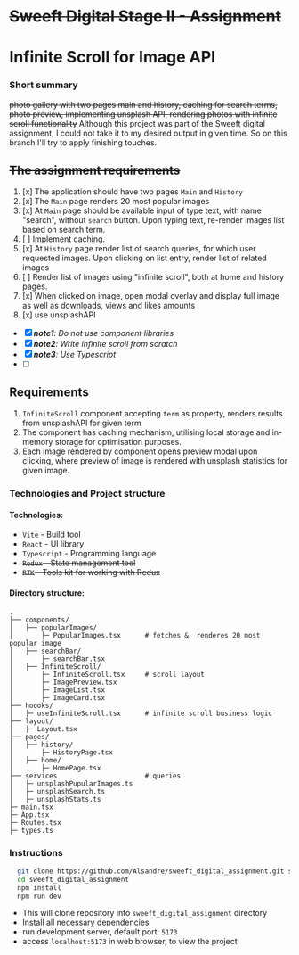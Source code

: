 # ~~Sweeft Digital Stage II - Assignment~~

# Infinite Scroll for Image API

### Short summary

~~photo gallery with two pages main and history, caching for search terms, photo preview, implementing unsplash API, rendering photos with infinite scroll functionality~~
Although this project was part of the Sweeft digital assignment, I could not take it to my desired output in given time. So on this branch I'll try to apply finishing touches.

## ~~The assignment requirements~~

1. [x] The application should have two pages `Main` and `History`
2. [x] The `Main` page renders 20 most popular images
3. [x] At `Main` page should be available input of type text, with name "search", without `search` button. Upon typing text, re-render images list based on search term.
4. [ ] Implement caching.
5. [x] At `History` page render list of search queries, for which user requested images. Upon clicking on list entry, render list of related images
6. [ ] Render list of images using "infinite scroll", both at home and history pages.
7. [x] When clicked on image, open modal overlay and display full image as well as downloads, views and likes amounts
8. [x] use unsplashAPI

- [x] _**note1**: Do not use component libraries_
- [x] _**note2**: Write infinite scroll from scratch_
- [x] _**note3**: Use Typescript_
- [ ]

## Requirements

1. `InfiniteScroll` component accepting `term` as property, renders results from unsplashAPI for given term
2. The component has caching mechanism, utilising local storage and in-memory storage for optimisation purposes.
3. Each image rendered by component opens preview modal upon clicking, where preview of image is rendered with unsplash statistics for given image.

### Technologies and Project structure

#### Technologies:

- `Vite` - Build tool
- `React` - UI library
- `Typescript` - Programming language
- ~~`Redux` - State management tool~~
- ~~`RTK` - Tools kit for working with Redux~~

#### Directory structure:

```
.
├── components/
│   ├── popularImages/
│       ├─ PopularImages.tsx      # fetches &  renderes 20 most popular image
│   ├── searchBar/
│       ├─ searchBar.tsx
│   ├── InfiniteScroll/
│       ├─ InfiniteScroll.tsx     # scroll layout
│       ├─ ImagePreview.tsx
│       ├─ ImageList.tsx
│       ├─ ImageCard.tsx
├── hoooks/
│   ├─ useInfiniteScroll.tsx      # infinite scroll business logic
├── layout/
│   ├─ Layout.tsx               
├── pages/
│   ├── history/
│       ├─ HistoryPage.tsx
│   ├── home/
│       ├─ HomePage.tsx
├── services                      # queries
│   ├─ unsplashPupularImages.ts   
│   ├─ unsplashSearch.ts
│   ├─ unsplashStats.ts
├─ main.tsx
├─ App.tsx
├─ Routes.tsx
├─ types.ts
```

### Instructions

```bash
  git clone https://github.com/Alsandre/sweeft_digital_assignment.git sweeft_digital_assignment
  cd sweeft_digital_assignment
  npm install
  npm run dev
```

- This will clone repository into `sweeft_digital_assignment` directory
- Install all necessary dependencies
- run development server, default port: `5173`
- access `localhost:5173` in web browser, to view the project
